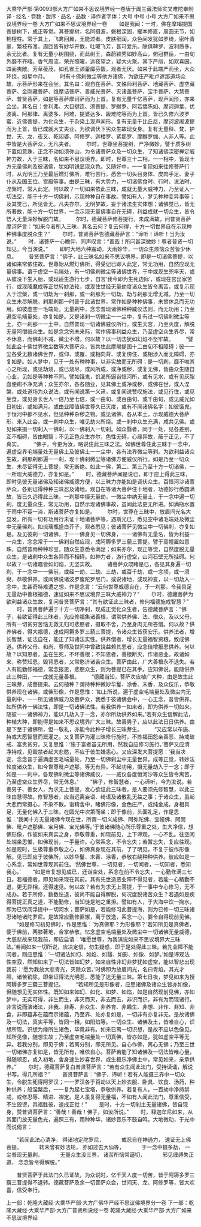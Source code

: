 大乘华严部·第0093部大方广如来不思议境界经一卷唐于阗三藏法师实叉难陀奉制译
· 经名 · 卷数 · 跋序
· 品名 · 品数 · 译作者字体：大号 中号 小号
大方广如来不思议境界经一卷
大方广如来不思议境界经一卷
　　如是我闻：一时，佛在摩竭提国菩提树下，成正等觉。其菩提树，名阿摄波，磐根深固，擢本修直，周圆无节，如栴檀柱。常于其上，飞禽回翼，无能过者。皮肤细润，众色间发犹如罗绮，密叶青翠，繁枝布濩。周匝皆有妙华开敷，吐曜飞芳，甚可爱乐。除俱鞞罗、波利质多，余无比者。复有无量小树围绕，而此树王，森蔚颖秀如妙高山，俯冠群岳，一由旬外靡不齐睹。香气周流，荣光照曜，远夜望之，疑大火聚。其下严丽，如欢喜园，四面夷敞。芳草葰茂，如孔雀王颈藿靡芬馥，观者无厌。如来于此端严而坐，大众环绕，如星中月。
　　时有十佛刹微尘等他方诸佛，为欲庄严毗卢遮那道场众故，示菩萨形来在会坐。其名曰：观自在菩萨、文殊师利菩萨、地藏菩萨、虚空藏菩萨、金刚藏菩萨、维摩诘菩萨、善威光菩萨、灭诸盖菩萨、宝手菩萨、大慧菩萨、普贤菩萨，如是等菩萨摩诃萨而为上首。复有无量千亿菩萨，现声闻形，亦来会坐。其名曰：舍利弗、大目揵连、须菩提、罗睺罗、阿若憍陈如、摩诃迦葉、优波离、阿那律、离婆多、阿难、提婆达多、跋难陀等而为上首。皆已久修六波罗蜜，近佛菩提，为化众生，于杂染土现声闻形。复有无量千比丘尼，摩诃波阇波提而为上首，皆已成就大丈夫业，为欲调伏下劣众生故现女身。复有无量释、梵、护世，天、龙、夜叉、乾闼婆、阿修罗、迦楼罗、紧那罗、摩睺罗伽、人非人等。此中皆是大菩萨众，无凡夫者。
　　尔时，世尊坐菩提树，严净微妙，譬于质多树下置如意珠，正念不动如须弥山，为令诸菩萨众及一切众生，了知诸佛深密禅定威神力故，入于三昧，名如来不思议境界。即时，世尊三十二相，一一相中，皆现十方无量佛刹及彼诸佛，犹如明镜显现众色。又随好中，一一复现如来往修菩萨行时，从光明王乃至最后燃灯佛所，难行苦行，悉舍一切头目身体、皮肉手足、妻子仆从及国王位、宫殿等事。由是三昧，有大势力，一切诸佛食时、行时、说法时、涅槃时，常入此定。何以故？一切如来依此三昧，成就无量大威神力，乃至证入一切法空，能于十方一切佛刹，示现种种自在事故。譬如有人，梦见种种变异事等；及其觉已，所见皆无。凡夫亦尔，无明梦故，妄于诸法生实体想；诸佛觉已，皆无所著故，能十方一切世界，一念示现无量佛事自在无碍，利益成就一切众生，皆令悟入无量深妙解脱门故。
　　尔时，德藏菩萨修菩提行，未成满故，问普贤菩萨摩诃萨言：“如来今者所入三昧，其名云何？复云何得，十方一切世界自在示现种种佛事度脱众生？”
　　尔时，普贤菩萨告德藏菩萨言：“谛听！谛听！当为汝说。”
　　时，诸菩萨一心瞻仰，同声叹言：“善哉！所问甚深微妙！尊者普贤一切知见，今当演说。”
　　即时大地六种震动，天雨妙华，一切众生烦恼众苦皆少休息。
　　普贤菩萨言：“佛子，此三昧名如来不思议境界，即是一切诸佛菩提，以诸如来常依住故。世尊始从燃灯佛所，得受记已即入此定，常无功用，自然应现无量佛事。谓于虚空一毛端处，有一切佛刹微尘等诸佛世界，于中或现生兜率天，或从彼没下生入胎，或现适生游行七步，自言‘我今即为生死边际’，或现在宫出家苦行，或现降魔成等正觉转妙法轮，或现住世经无量劫度诸众生皆令离苦，或复示现入于涅槃，或一切劫为一刹那，或一刹那为一切劫，劫与刹那无增无减，乃至一切众生未尽解脱，刹那刹那一时普于此诸世界，常作如是种种佛事，未曾休息而无功用。如彼虚空一毛端处，无量刹中，念念普现诸佛种种威仪法则，而无功用；乃至遍空毛端量处，亦复如是。又是诸刹一切微尘一一尘中，复有过一切佛刹微尘等土，亦一刹那一一土中，自然普现一切诸佛威仪所行，或生天宫，乃至灭度，解脱无量阿僧祇众生。如是念念穷未来际，常作佛事利益众生，乃至虚空众生界尽，常不休息，而佛刹不减，微尘不增。何以故？以一切法犹如幻焰不坚牢故。
　　“譬如此会十佛世界微尘数等大菩萨众，皆共住此摩竭提国十二由旬不相障碍；彼一一尘各受无数诸佛世界，或仰、或覆、或相向背、或复傍住、或相涉入而无障碍，亦复如是。如人梦中，见于一处有种种事，以非实故而无所碍；是一切刹，靡不唯其心之所现，或见劫烧，或已烧尽，或风所成，或净或秽，或复无佛，皆由众生随自心业，见如是等种种不同。譬如饿鬼，饥渴所逼诣恒河所，或有见水，或有见灰脓血便痢不净充满；众生亦尔，各各随业，见其佛土或净或秽，或佛在世，或入涅槃，或处道场为众说法，或有闻说第一义谛，或复闻说赞叹施法，或见行住，或见坐食，或见身长世人一倍乃至七倍，或一由旬、或百由旬、或千由旬，或见威光如日初出，或如满月。或由业障值佛世尊久已灭度，或有不闻诸佛名字；如彼饿鬼，于恒河中都不见水，但见种种杂秽之物。或见诸佛，各从本土，示现威德大菩萨形，来入此会。或一刹中众生，唯见劫火所烧。或一刹中众生充满，咸共见佛。或见如来摄一切刹入一佛刹，以一佛刹入一切刹。如众翳者，同于一处，见各差别，互不相碍，皆由眼翳；不见正色众生亦尔，色性无碍，心缘异故，蔽于正见，不了真实。
　　“佛子，今更为汝，略说住此三昧之法。如佛世尊住此三昧于一念中，遍虚空界毛端量处无量佛土及彼佛土一一尘中，各有法界微尘等刹。为欲利益诸众生故，刹那刹那遍一一刹，现十佛刹微尘等诸佛方便威仪所行。如是乃至一切众生，未尽证得无上菩提，常无断绝。如此一佛，第二、第三乃至十方一切诸佛，一一所现大威德力，亦复如是。”
　　时，德藏菩萨闻是说已，即于座上得此三昧，即时见彼无量诸佛及知诸佛威德方便，以三昧力亦能如是调伏众生。百恒河沙诸菩萨众，各别证得种种三昧忍及诸地。观自在等诸大菩萨住十地者，功德妙行悉圆满故，皆已久远得此三昧，一刹那中摄无量劫，一微尘中纳无量土，于一念中遍一切刹，度无量众生，常无功用，自然示现诸佛事故，虽闻此法更无所进。如满瓶水置于雨中不容一渧，斯诸菩萨亦复如是。
　　尔时，世尊在三昧中，放眉间光名大显发，所有一切有功用行未证十地诸菩萨等，遇斯光已，悉见空中诸毛端处及微尘中无量佛刹。如琉璃瓶盛白芥子，观者悉见；彼诸菩萨见微尘中一切佛刹，亦复如是。及见彼刹一切诸佛，于一一佛身见一切佛身，一一诸佛有无量名，皆为利益一一众生，念念常于一一佛刹自然应现，成阿耨多罗三藐三菩提。譬于高幢置如意珠，自然普雨种种珍宝，随众生意悉令满足；如来亦尔，现正等觉，自然度脱无量众生，是诸刹中众生各异而不相碍。如神力者，游行虚空，山河石壁无所挂碍。何以故？一切诸趣皆如幻焰，无坚实故。
　　诸菩萨众既睹是已，各见其身遍一切刹，于一念中一一佛前，或经一劫、二劫、三劫，或百千劫，或一念顷，或一须臾，恭敬供养。或闻佛说诸波罗蜜陀罗尼门，或说诸地，或现神变，以一切劫入一念中，生甚奇特难遭之想，作是念言：“云何世尊威德自在，于一刹那，令我具足无量劫中善根福德，速证如来不思议境界三昧大威神力？”
　　尔时，德藏菩萨为欲利益诸众生故，复问普贤菩萨言：“其有欲证此三昧者，修何福德施戒智慧？”
　　时，普贤菩萨遍于十方一切净刹，现成正觉化众生者，告德藏菩萨言：“佛子，若欲证得此三昧者，先应修福集诸善根，谓常供养佛、法、僧众，及以父母，所有一切贫穷苦恼无救无归可悲愍者，摄取不舍，乃至身肉无所吝惜。何以故？供养佛者，得大福德，速成阿耨多罗三藐三菩提，令诸众生皆获安乐。供养法者，增长智慧，证法自在，能正了知诸法实性。供养僧者，增长无量福智资粮，致成佛道。供养父母、和尚、尊师及世间中曾致饶益赖其恩者，应念倍增报恩供养。何以故？以知恩者，虽在生死，不坏善根；不知恩者，善根断灭，作诸恶业。故诸如来，称赞知恩，毁背恩者，又常愍济诸苦众生。菩萨由此，广大善根永不退失。若人有能勤修福德，常念报恩，悲愍众生，则为菩提已在其手。应知佛说，能随供养此三种田，一一成就无量善根。
　　“德藏当知，菩萨次应植广大种，由是故生此三昧芽，成菩提果。云何植种？谓持种种微妙华鬘、涂香、末香，及众伎乐，恭敬供养现在诸佛，或佛形像，作是思惟：‘如上所说，遍于虚空毛端量处及微尘内无量刹中，一一所见诸佛威力及菩萨众，我悉于彼诸佛会中，一心正念，普皆供养。如所供养一佛法性，即是一切诸佛法性。若我供养一如来者，即为供养一切如来。随彼一一诸佛神力，能以几劫入于一念，亦尔所劫供养如来。’若有众生信解此法，种植大种，即能得是如来不思议境界广大三昧。故善男子，应以此法日日供养。由是下至于诸佛所，但一敬礼，亦能令此种子增长三昧芽生。
　　“又应常以布施、持戒大愿智慧而溉灌之。又复菩萨为灌三昧修行施时，不拣福田怨亲善恶、持戒破戒、富贵贫穷。又复思惟：‘施于富者虽无所用，然我自应修习施行。’菩萨又应清净持戒，见毁禁者起大悲愍，不应于彼生嫌恚心。又应深发大菩提愿：‘我当决定，念念普于遍满虚空毛端量处，乃至一切佛刹尘中无量世界，成等正觉，转妙法轮度诸众生，如今世尊毗卢遮那，等无有异。不起功用，摄无量劫入于一念；即于如是一一刹中，各现佛刹微尘等诸佛威仪，一一威仪各度恒河沙等众生皆令离苦，乃至虚空众生界尽，常无休息。’
　　“佛子，修智慧者，一心谛听，今为汝说。若善男子、善女人，为求无上菩提，发心欲证此三昧者，是人要须先修智慧，以此三昧由慧得故。修智慧者，应当远离妄语、绮语及诸散乱无益之事；于诸众生，虽起大悲而常摄心，不染不散。诣精舍中，睹佛形像，金色庄严，或纯金成，身相具足，无量化佛入于三昧，在圆光中次第而坐；即于像前，头面礼足，作是思惟：‘我闻十方无量诸佛今现在世，所谓一切义成佛、阿弥陀佛、宝幢佛、阿閦佛、毗卢遮那佛、宝月佛、宝光佛等。’于彼诸佛随心所乐尊重之处，生大净信，想佛形像，作彼如来真实之身，恭敬尊重，如现前见，上下谛观，一心不乱。往空闲处端坐思惟，如佛现前，一手量许。心常系念，不令忘失；若暂忘失，复应往观。如是观时，生极尊重恭敬之心，如佛真身现在其前，了了明见，不复于彼作形像解。见已即应于彼佛所，以妙华鬘、末香、涂香，恭敬右绕种种供养。彼应如是一心系念，常如世尊现其前住。‘然佛世尊，一切见者，一切闻者，一切知者，悉知我心。’
　　“如是审复想见成已，还诣空处，系念在前不令忘失，一心勤修满三七日。若福德者，即见如来现在其前。其有先世造恶业障不得见者，若能一心精勤不退，更无异相，还得速见。何以故？若有为求无上菩提，于一事中专心修习，无不成办。若于所修，数数怯退，彼尚不能自得解脱，何况度脱诸苦众生？若遇如是疾得菩提正真之道，不能勤修，当知徒是地之重担。譬如有人，于大海中饮一掬水，即为已饮阎浮提中一切河水；菩萨如是，若能修习此菩提海，则为已修一切三昧诸忍诸地诸陀罗尼。是故常应勤修匪懈，离于放逸，系念一心，要令自得现前见佛。
　　“如是修习初见佛时，作是思惟：‘为真佛耶？为形像耶？’若知所见是真佛者，便于佛前，两膝著地，合掌恭敬，忆念虚空毛端量处及微尘中一切诸佛无量威德，大慈悲故来现我前，即应启请：‘唯愿世尊，为我演说如来不思议境界大三昧法。’若闻如来一切所说，应决定信，勿生疑惑，即于是处得此三昧。若先业障不能问者，则应思惟：‘一切诸法如幻、如焰、如翳、如影、如像、如梦。’如是谛观法性空寂，然知如来了一切法皆如幻梦，如来自性非幻非梦犹如虚空，能以智悲出现我前：‘愿为我放大悲青光，灭除众苦。’时佛即为放眉间光，名曰青焰。其光才照，诸苦销除，即坐证得法光明忍，悉能了达无量三昧。第七日夜，梦见如来为授阿耨多罗三藐三菩提记。
　　“若知所见是形像者，应思诸佛及诸众生皆亦如像，但随想见无实体性。既知如来如幻、如化、如梦、如焰，如是自然现前见佛，亦如梦中，无实可得，非生而生，非灭而灭，非去而去，非识而识，非有为而现诸行，非言说而演诸法，非我、非寿、非众生、非养育、非趣生、非想、非作、非知、非食，非即蕴非在蕴而示诸蕴，乃至界、处亦复如是，一切非有亦复非无。是故诸佛及一切法，真实平等，皆同一相，如阳焰等。一切众生、诸佛及土，皆唯自心，识想所现。识想为缘所生诸色，毕竟非有。如来已离一切识想，是故不应以色像见。知所见像，随想生故；乃至虚空毛端量处一切真佛，皆亦如是，犹如虚空平等无异。若我分别，即见于佛；若离分别，即无所见。自心作佛，离心无佛；乃至三世一切诸佛亦复如是，皆无所有，唯依自心。菩萨若能了知诸佛及一切法皆唯心量，得随顺忍，或入初地，舍身速生妙喜世界，或生极乐净佛土中，常见如来，亲承供养。”
　　尔时，德藏菩萨复白普贤菩萨言：“若有众生闻此法门，受持读诵，解说书写，得几所福？”
　　普贤菩萨言：“佛子，谛听！若有人能摄三界中一切众生，令脱生死得阿罗汉；一一罗汉各于百劫以天上妙衣服、卧具、饮食、汤药，种种供养；般涅槃后，一一复为起七宝塔，恭敬供养。若复有人，一百劫中净持禁戒，或修忍辱、精进、禅定。是人虽复得无量福，不如有人闻此法门，尊重信受，不生毁谤，其福胜彼，速成正觉！”
　　是时，十方一切刹土无量诸佛，皆自现身，赞普贤菩萨言：“善哉！善哉！佛子，如汝所说。”
　　时，释迦牟尼如来，从其面门放无量色光，遍照三有，雨种种华，诸妙音乐不鼓自鸣，大地微动，于光中而说偈言：

　　“若闻此法心清净， 得诸地定陀罗尼，
　　　戒忍自在神通力， 速证无上佛菩提。
　　　转未曾有妙法轮， 亦如过去大仙等，
　　　于一念中摄多劫， 一尘普现无量刹。
　　　无量众生没三界， 诸苦所恼常逼切，
　　　邪见缠缚失正道， 念念皆令得解脱。”

　　普贤菩萨于此法门久已证故，为众说时，亿千天人度一切苦，皆于阿耨多罗三藐三菩提得不退转。德藏菩萨及余一切菩萨众会，世间天、龙、阿修罗等，皆大欢喜，信受奉行。

上一部：乾隆大藏经·大乘华严部·大方广佛华严经不思议佛境界分一卷
下一部：乾隆大藏经·大乘华严部·大方广普贤所说经一卷
乾隆大藏经·大乘华严部·大方广如来不思议境界经